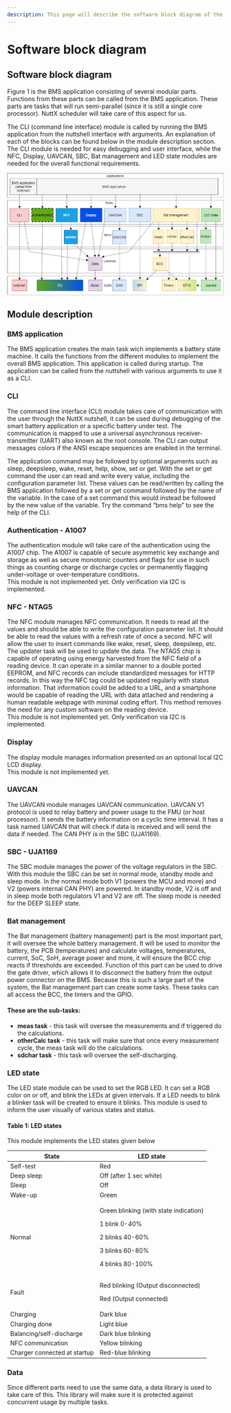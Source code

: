 ```yaml
---
description: This page will describe the software block diagram of the nuttx example
---
```


# Software block diagram

## Software block diagram

Figure 1 is the BMS application consisting of several modular parts. Functions from these parts can be called from the BMS application. These parts are tasks that will run semi-parallel (since it is still a single core processor). NuttX scheduler will take care of this aspect for us.&#x20;

The CLI (command line interface) module is called by running the BMS application from the nuttshell interface with arguments. An explanation of each of the blocks can be found below in the module description section. The CLI module is needed for easy debugging and user interface, while the NFC, Display, UAVCAN, SBC, Bat management and LED state modules are needed for the overall functional requirements.

![Figure 1: Software block diagram](<../.gitbook/assets/BMS Firmware Application Architecture.png>)

## Module description

### **BMS application**

The BMS application creates the main task wich implements a battery state machine. It calls the functions from the different modules to implement the overall BMS application. This application is called during startup. The application can be called from the nuttshell with various arguments to use it as a CLI.

### **CLI**

The command line interface (CLI) module takes care of communication with the user through the NuttX nutshell, it can be used during debugging of the smart battery application or a specific battery under test. The communication is mapped to use a universal asynchronous receiver-transmitter (UART) also known as the root console. The CLI can output messages colors if the ANSI escape sequences are enabled in the terminal.

The application command may be followed by optional arguments such as sleep, deepsleep, wake, reset, help, show, set or get. With the set or get command the user can read and write every value, including the configuration parameter list. These values can be read/written by calling the BMS application followed by a set or get command followed by the name of the variable. In the case of a set command this would instead be followed by the new value of the variable. Try the command “bms help” to see the help of the CLI.

### **Authentication - A1007**

The authentication module will take care of the authentication using the A1007 chip. The A1007 is capable of secure asymmetric key exchange and storage as well as secure monotonic counters and flags for use in such things as counting charge or discharge cycles or permanently flagging under-voltage or over-temperature conditions.\
This module is not implemented yet. Only verification via I2C is implemented.

### **NFC - NTAG5**

The NFC module manages NFC communication. It needs to read all the values and should be able to write the configuration parameter list. It should be able to read the values with a refresh rate of once a second. NFC will allow the user to insert commands like wake, reset, sleep, deepsleep, etc. The updater task will be used to update the data. The NTAG5 chip is capable of operating using energy harvested from the NFC field of a reading device. It can operate in a similar manner to a double ported EEPROM, and NFC records can include standardized messages for HTTP records. In this way the NFC tag could be updated regularly with status information. That information could be added to a URL, and a smartphone would be capable of reading the URL with data attached and rendering a human readable webpage with minimal coding effort. This method removes the need for any custom software on the reading device.\
This module is not implemented yet. Only verification via I2C is implemented.

### **Display**

The display module manages information presented on an optional local I2C LCD display. \
This module is not implemented yet.

### **UAVCAN**

The UAVCAN module manages UAVCAN communication. UAVCAN V1 protocol is used to relay battery and power usage to the FMU (or host processor). It sends the battery information on a cyclic time interval.   It has a task named UAVCAN that will check if data is received and will send the data if needed. The CAN PHY is in the SBC (UJA1169).

### SBC - UJA1169

The SBC module manages the power of the voltage regulators in the SBC. With this module the SBC can be set in normal mode, standby mode and sleep mode. In the normal mode both V1 (powers the MCU and more) and V2 (powers internal CAN PHY) are powered. In standby mode, V2 is off and in sleep mode both regulators V1 and V2 are off. The sleep mode is needed for the DEEP SLEEP state.

### **Bat management**

The Bat management (battery management) part is the most important part, it will oversee the whole battery management. It will be used to monitor the battery, the PCB (temperatures) and calculate voltages, temperatures, current, SoC, SoH, average power and more, it will ensure the BCC chip reacts if thresholds are exceeded. Function of this part can be used to drive the gate driver, which allows it to disconnect the battery from the output power connector on the BMS. Because this is such a large part of the system, the Bat management part can create some tasks. These tasks can all access the BCC, the timers and the GPIO.&#x20;

#### These are the sub-tasks:

* **meas task** -  this task will oversee the measurements and if triggered do the calculations.&#x20;
* **otherCalc task** - this task will make sure that once every measurement cycle, the meas task will do the calculations.
* **sdchar task** - this task will oversee the self-discharging.

### **LED state**

The LED state module can be used to set the RGB LED. It can set a RGB color on or off, and blink the LEDs at given intervals. If a LED needs to blink a blinker task will be created to ensure it blinks. This module is used to inform the user visually of various states and status.

#### Table 1: LED states

This module implements the LED states given below

| State                        | LED state                                                                                                                            |
| ---------------------------- | ------------------------------------------------------------------------------------------------------------------------------------ |
| Self-test                    | Red                                                                                                                                  |
| Deep sleep                   | Off (after 1 sec white)                                                                                                              |
| Sleep                        | Off                                                                                                                                  |
| Wake-up                      | Green                                                                                                                                |
| Normal                       | <p>Green blinking (with state indication)</p><p>1 blink 0-40%</p><p>2 blinks 40-60%</p><p>3 blinks 60-80%</p><p>4 blinks 80-100%</p> |
| Fault                        | <p>Red blinking (Output disconnected)</p><p>Red (Output connected)</p>                                                               |
| Charging                     | Dark blue                                                                                                                            |
| Charging done                | Light blue                                                                                                                           |
| Balancing/self-discharge     | Dark blue blinking                                                                                                                   |
| NFC communication            | Yellow blinking                                                                                                                      |
| Charger connected at startup | Red-blue blinking                                                                                                                    |

### **Data**

Since different parts need to use the same data, a data library is used to take care of this. This library will make sure it is protected against concurrent usage by multiple tasks.
